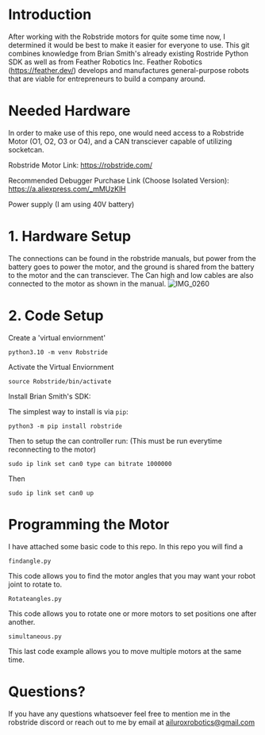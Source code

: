 # Introduction
After working with the Robstride motors for quite some time now, I determined it would be best to make it easier for everyone to use. This git combines knowledge from Brian Smith's already existing Rostride Python SDK as well as from Feather Robotics Inc. Feather Robotics (https://feather.dev/) develops and manufactures general-purpose robots that are viable for entrepreneurs to build a company around.

# Needed Hardware
In order to make use of this repo, one would need access to a Robstride Motor (O1, O2, O3 or O4), and a CAN transciever capable of utilizing socketcan.

Robstride Motor Link: https://robstride.com/

Recommended Debugger Purchase Link (Choose Isolated Version): https://a.aliexpress.com/_mMUzKlH

Power supply (I am using 40V battery)

# 1. Hardware Setup
The connections can be found in the robstride manuals, but power from the battery goes to power the motor, and the ground is shared from the battery to the motor and the can transciever. The Can high and low cables are also connected to the motor as shown in the manual.
![IMG_0260](https://github.com/user-attachments/assets/c9809cf0-6164-491e-9297-b52acd4c3f37)


# 2. Code Setup 
Create a 'virtual enviornment'

```python3.10 -m venv Robstride```

Activate the Virtual Enviornment

 ```source Robstride/bin/activate```

Install Brian Smith's SDK:

The simplest way to install is via `pip`:

```python3 -m pip install robstride```

Then to setup the can controller run: (This must be run everytime reconnecting to the motor)

 ```sudo ip link set can0 type can bitrate 1000000```
 
 Then
 
 ```sudo ip link set can0 up```


# Programming the Motor
I have attached some basic code to this repo. In this repo you will find a 

```findangle.py```

This code allows you to find the motor angles that you may want your robot joint to rotate to.

```Rotateangles.py```

This code allows you to rotate one or more motors to set positions one after another.

```simultaneous.py```

This last code example allows you to move multiple motors at the same time.
# Questions? 
If you have any questions whatsoever feel free to mention me in the robstride discord or reach out to me by email at ailuroxrobotics@gmail.com


